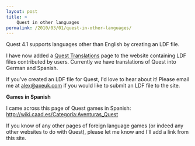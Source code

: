 ```yaml
---
layout: post
title: >
    Quest in other languages
permalink: /2010/03/01/quest-in-other-languages/
---
```

Quest 4.1 supports languages other than English by creating an LDF file.

I have now added a <a href="http://www.axeuk.com/quest/developer/translations.htm">Quest Translations</a> page to the website containing LDF files contributed by users. Currently we have translations of Quest into German and Spanish.

If you've created an LDF file for Quest, I'd love to hear about it! Please email me at <a href="mailto:alex@axeuk.com">alex@axeuk.com</a> if you would like to submit an LDF file to the site.

<strong>Games in Spanish</strong>

I came across this page of Quest games in Spanish:
<a href="http://wiki.caad.es/Categor%C3%ADa:Aventuras_Quest">http://wiki.caad.es/Categoría:Aventuras_Quest</a>

If you know of any other pages of foreign language games (or indeed any other websites to do with Quest), please let me know and I'll add a link from this site.